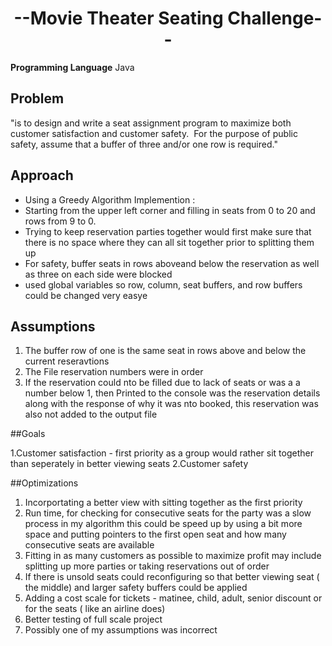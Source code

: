 
**<h1 align="center"> --Movie Theater Seating Challenge--</h1>**


**Programming Language**
Java


## Problem
"is to design and write a seat assignment program to maximize both customer satisfaction and customer safety. 
For the purpose of public safety, assume that a buffer of three and/or one row is required."



## Approach

* Using a Greedy Algorithm Implemention :
* Starting from the upper left corner and filling in seats from 0 to 20 and rows from 9 to 0.
* Trying to keep reservation parties together would first make sure that there is no space where they can all sit together prior to splitting them up
* For safety, buffer seats in rows aboveand below the reservation as well as three on each side were blocked 
* used global variables so row, column, seat buffers, and row buffers could be changed very easye



## Assumptions

1. The buffer row of one is the same seat in rows above and below the current reseravtions
2. The File reservation numbers were in order
3. If the reservation could nto be filled due to lack of seats or was a a number below 1, then Printed to the console was the reservation details along with the response of why it was nto booked, this reservation was also not added to the output file



##Goals

1.Customer satisfaction - first priority as a group would rather sit together than seperately in better viewing seats
2.Customer safety 



##Optimizations
1. Incorportating a better view with sitting together as the first priority
2. Run time, for checking for consecutive seats for the party was a slow process in my algorithm this could be speed up by using a bit more space and putting pointers to the first open seat and how many consecutive seats are available
3. Fitting in as many customers as possible to maximize profit may include splitting up more parties or taking reservations out of order
4. If there is unsold seats could reconfiguring so that better viewing seat ( the middle) and larger safety buffers could be applied
5. Adding a cost scale for tickets - matinee, child, adult, senior discount or for the seats ( like an airline does) 
6. Better testing of full scale project
7. Possibly one of my assumptions was incorrect





